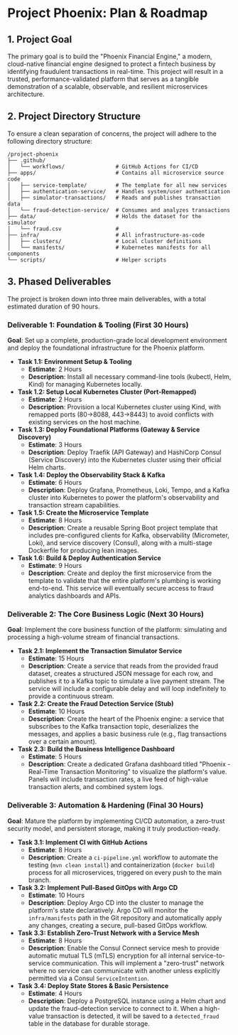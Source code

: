 # Project Phoenix: Plan & Roadmap

## 1. Project Goal

The primary goal is to build the "Phoenix Financial Engine," a modern, cloud-native financial engine designed to protect a fintech business by identifying fraudulent transactions in real-time. This project will result in a trusted, performance-validated platform that serves as a tangible demonstration of a scalable, observable, and resilient microservices architecture.

## 2. Project Directory Structure

To ensure a clean separation of concerns, the project will adhere to the following directory structure:
```
/project-phoenix
├── .github/
│   └── workflows/                # GitHub Actions for CI/CD
├── apps/                         # Contains all microservice source code
│   ├── service-template/         # The template for all new services
│   ├── authentication-service/   # Handles system/user authentication
│   ├── simulator-transactions/   # Reads and publishes transaction data
│   └── fraud-detection-service/  # Consumes and analyzes transactions
├── data/                         # Holds the dataset for the simulator
│   └── fraud.csv                 #
├── infra/                        # All infrastructure-as-code
│   ├── clusters/                 # Local cluster definitions
│   └── manifests/                # Kubernetes manifests for all components
└── scripts/                      # Helper scripts
```

## 3. Phased Deliverables

The project is broken down into three main deliverables, with a total estimated duration of 90 hours.

### Deliverable 1: Foundation & Tooling (First 30 Hours)

**Goal**: Set up a complete, production-grade local development environment and deploy the foundational infrastructure for the Phoenix platform.

* **Task 1.1: Environment Setup & Tooling**
    * **Estimate**: 2 Hours
    * **Description**: Install all necessary command-line tools (kubectl, Helm, Kind) for managing Kubernetes locally.
* **Task 1.2: Setup Local Kubernetes Cluster (Port-Remapped)**
    * **Estimate**: 2 Hours
    * **Description**: Provision a local Kubernetes cluster using Kind, with remapped ports (80->8088, 443->8443) to avoid conflicts with existing services on the host machine.
* **Task 1.3: Deploy Foundational Platforms (Gateway & Service Discovery)**
    * **Estimate**: 3 Hours
    * **Description**: Deploy Traefik (API Gateway) and HashiCorp Consul (Service Discovery) into the Kubernetes cluster using their official Helm charts.
* **Task 1.4: Deploy the Observability Stack & Kafka**
    * **Estimate**: 6 Hours
    * **Description**: Deploy Grafana, Prometheus, Loki, Tempo, and a Kafka cluster into Kubernetes to power the platform's observability and transaction stream capabilities.
* **Task 1.5: Create the Microservice Template**
    * **Estimate**: 8 Hours
    * **Description**: Create a reusable Spring Boot project template that includes pre-configured clients for Kafka, observability (Micrometer, Loki), and service discovery (Consul), along with a multi-stage Dockerfile for producing lean images.
* **Task 1.6: Build & Deploy Authentication Service**
    * **Estimate**: 9 Hours
    * **Description**: Create and deploy the first microservice from the template to validate that the entire platform's plumbing is working end-to-end. This service will eventually secure access to fraud analytics dashboards and APIs.

### Deliverable 2: The Core Business Logic (Next 30 Hours)

**Goal**: Implement the core business function of the platform: simulating and processing a high-volume stream of financial transactions.

* **Task 2.1: Implement the Transaction Simulator Service**
    * **Estimate**: 15 Hours
    * **Description**: Create a service that reads from the provided fraud dataset, creates a structured JSON message for each row, and publishes it to a Kafka topic to simulate a live payment stream. The service will include a configurable delay and will loop indefinitely to provide a continuous stream.
* **Task 2.2: Create the Fraud Detection Service (Stub)**
    * **Estimate**: 10 Hours
    * **Description**: Create the heart of the Phoenix engine: a service that subscribes to the Kafka transaction topic, deserializes the messages, and applies a basic business rule (e.g., flag transactions over a certain amount).
* **Task 2.3: Build the Business Intelligence Dashboard**
    * **Estimate**: 5 Hours
    * **Description**: Create a dedicated Grafana dashboard titled "Phoenix - Real-Time Transaction Monitoring" to visualize the platform's value. Panels will include transaction rates, a live feed of high-value transaction alerts, and combined system logs.

### Deliverable 3: Automation & Hardening (Final 30 Hours)

**Goal**: Mature the platform by implementing CI/CD automation, a zero-trust security model, and persistent storage, making it truly production-ready.

* **Task 3.1: Implement CI with GitHub Actions**
    * **Estimate**: 8 Hours
    * **Description**: Create a `ci-pipeline.yml` workflow to automate the testing (`mvn clean install`) and containerization (`docker build`) process for all microservices, triggered on every push to the main branch.
* **Task 3.2: Implement Pull-Based GitOps with Argo CD**
    * **Estimate**: 10 Hours
    * **Description**: Deploy Argo CD into the cluster to manage the platform's state declaratively. Argo CD will monitor the `infra/manifests` path in the Git repository and automatically apply any changes, creating a secure, pull-based GitOps workflow.
* **Task 3.3: Establish Zero-Trust Network with a Service Mesh**
    * **Estimate**: 8 Hours
    * **Description**: Enable the Consul Connect service mesh to provide automatic mutual TLS (mTLS) encryption for all internal service-to-service communication. This will implement a "zero-trust" network where no service can communicate with another unless explicitly permitted via a Consul `ServiceIntention`.
* **Task 3.4: Deploy State Stores & Basic Persistence**
    * **Estimate**: 4 Hours
    * **Description**: Deploy a PostgreSQL instance using a Helm chart and update the fraud-detection service to connect to it. When a high-value transaction is detected, it will be saved to a `detected_fraud` table in the database for durable storage.